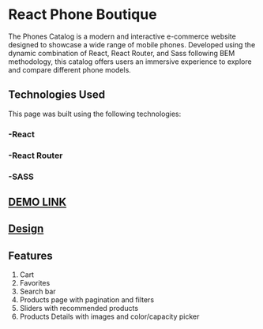 # React Phone Boutique

The Phones Catalog is a modern and interactive e-commerce website designed to showcase a wide range of mobile phones. Developed using the dynamic combination of React, React Router, and Sass following BEM methodology, this catalog offers users an immersive experience to explore and compare different phone models.

## Technologies Used
This page was built using the following technologies:

### -React
### -React Router
### -SASS

## [DEMO LINK](https://zibi95.github.io/react_phone-catalog/#/home)

## [Design](https://www.figma.com/file/uEetgWenSRxk9jgiym6Yzp/Phone-catalog-redesign?type=design&node-id=1-2&mode=design)

## Features
1) Cart
2) Favorites
3) Search bar
4) Products page with pagination and filters
5) Sliders with recommended products
6) Products Details with images and color/capacity picker
